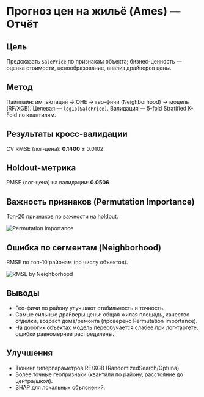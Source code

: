 # Прогноз цен на жильё (Ames) — Отчёт

## Цель
Предсказать `SalePrice` по признакам объекта; бизнес-ценность — оценка стоимости, ценообразование, анализ драйверов цены.

## Метод
Пайплайн: импьютация → OHE → гео-фичи (Neighborhood) → модель (RF/XGB). Целевая — `log1p(SalePrice)`. Валидация — 5-fold Stratified K-Fold по квантилям.

## Результаты кросс-валидации
CV RMSE (лог-цена): **0.1400** ± 0.0102

## Holdout-метрика
RMSE (лог-цена) на валидации: **0.0506**

## Важность признаков (Permutation Importance)
Топ-20 признаков по важности на holdout.

![Permutation Importance](figures/perm_importance.png)

## Ошибка по сегментам (Neighborhood)
RMSE по топ-10 районам (по числу объектов).

![RMSE by Neighborhood](figures/rmse_by_neighborhood.png)

## Выводы
- Гео-фичи по району улучшают стабильность и точность.
- Самые сильные драйверы цены: общая жилая площадь, качество отделки, возраст дома/ремонта (проверено Permutation Importance).
- На дорогих объектах модель переобучается слабее при лог-таргете, ошибки равномернее распределены.

## Улучшения
- Тюнинг гиперпараметров RF/XGB (RandomizedSearch/Optuna).
- Более точные геопризнаки (квантили по району, расстояние до центра/школ).
- SHAP для локальных объяснений.
